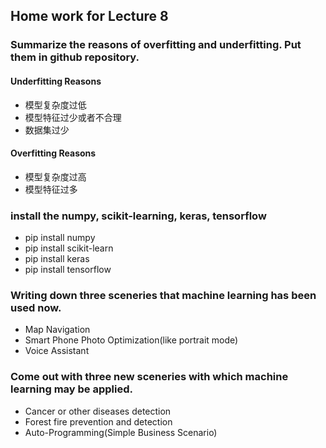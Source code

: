 ## Home work for Lecture 8

### Summarize the reasons of overfitting and underfitting. Put them in github repository.
#### Underfitting Reasons
- 模型复杂度过低
- 模型特征过少或者不合理
- 数据集过少

#### Overfitting Reasons
- 模型复杂度过高
- 模型特征过多


### install the numpy, scikit-learning, keras, tensorflow
- pip install numpy
- pip install scikit-learn
- pip install keras
- pip install tensorflow


### Writing down three sceneries that machine learning has been used now.
- Map Navigation
- Smart Phone Photo Optimization(like portrait mode)
- Voice Assistant


### Come out with three new sceneries with which machine learning may be applied.
- Cancer or other diseases detection
- Forest fire prevention and detection
- Auto-Programming(Simple Business Scenario)